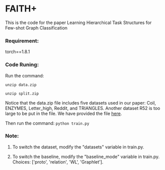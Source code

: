 # FAITH+

This is the code for the paper Learning Hierarchical Task Structures for Few-shot Graph Classification


### Requirement:
torch==1.8.1



### Code Runing:
Run the command: 

`unzip data.zip`  

`unzip split.zip`

Notice that the data.zip file includes five datasets used in our paper: Coil, ENZYMES, Letter_high, Reddit, and TRIANGLES. Another dataset R52 is too large to be put in the file. We have provided the file [here](https://drive.google.com/file/d/1bNKPKgzlLxJb3bHQnBUCpDmy7E9Z4zvg/view?usp=share_link).


Then run the command:
`python train.py`

### Note:
1. To switch the dataset, modify the "datasets" variable in train.py.

2. To switch the baseline, modify the "baseline_mode" variable in train.py. Choices: ['proto', 'relation', 'WL', 'Graphlet'].
   

